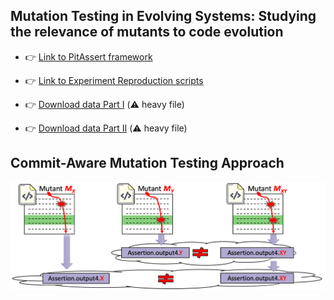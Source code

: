 ## Mutation Testing in Evolving Systems: Studying the relevance of mutants to code evolution 

* 👉 [Link to PitAssert framework](https://github.com/Ojda22/pitest/tree/pit-SOM-RM-AssertCache)

* 👉 [Link to Experiment Reproduction scripts](https://github.com/Ojda22/study_I)

* 👉 [Download data Part I](https://drive.google.com/drive/folders/1l1kP4IGXWi4ZXTbFPzxotkGx6xpCRoYY?usp=sharing) (⚠️ heavy file) 
* 👉 [Download data Part II](https://drive.google.com/drive/folders/1izO05GGMvvv29XG_Qa6bUTvv_6cGgO50?usp=sharing) (⚠️ heavy file) 

## Commit-Aware Mutation Testing Approach

<p float="center">
  <img src="./data/figures/Approach_figure_example_v3.png" title="Approach"/>
</p>

